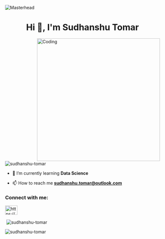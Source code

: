 ![Masterhead](https://user-images.githubusercontent.com/119277783/221516619-d09f2bf6-fee3-4eab-bbbc-fb492f5a3e70.jpg)
<h1 align="center">Hi 👋, I'm Sudhanshu Tomar</h1>
<img align="right" alt="Coding" width="400" src="https://miro.medium.com/v2/resize:fit:828/0*cPrF_XMe7U6atYgM.gif">


<p align="left"> <img src="https://komarev.com/ghpvc/?username=sudhanshu-tomar&label=Profile%20views&color=0e75b6&style=flat" alt="sudhanshu-tomar" /> </p>

- 🌱 I’m currently learning **Data Science**

- 📫 How to reach me **sudhanshu.tomar@outlook.com**

<h3 align="left">Connect with me:</h3>
<p align="left">
<a href="https://linkedin.com/in/https://www.linkedin.com/in/sudhanshu-tomar-493633255/" target="blank"><img align="center" src="https://raw.githubusercontent.com/rahuldkjain/github-profile-readme-generator/master/src/images/icons/Social/linked-in-alt.svg" alt="https://www.linkedin.com/in/sudhanshu-tomar-493633255/" height="30" width="40" /></a>
</p>

<p>&nbsp;<img align="center" src="https://github-readme-stats.vercel.app/api?username=sudhanshu-tomar&show_icons=true&locale=en" alt="sudhanshu-tomar" /></p>

<p><img align="center" src="https://github-readme-streak-stats.herokuapp.com/?user=sudhanshu-tomar&" alt="sudhanshu-tomar" /></p>
